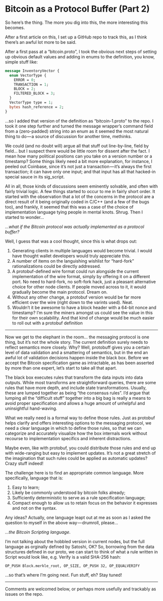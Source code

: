 # Bitcoin as a Protocol Buffer (Part 2)
So here’s the thing. The more you dig into this, the more interesting this becomes.

After a first article on this, I set up a GitHub repo to track this, as I think there’s an awful lot more to be said.

After a first pass at a “bitcoin.proto”, I took the obvious next steps of setting up obvious default values and adding in enums to the definition, you know, simple stuff like:
```protobuf
message InventoryVector {
  enum VectorType {
    ERROR = 0;
    TRANSACTION = 1;
    BLOCK = 2;
    FILTERED_BLOCK = 3;
  }
  VectorType type = 1;
  bytes hash_reference = 2;
}
```
…so I added that version of the definition as “bitcoin-1.proto” to the repo. I took it one step further and turned the message wrapper’s command field from a (zero-padded) string into an enum as it seemed the most natural thing to do — a source of discussion for another time, methinks.

We could (and no doubt will) argue all that stuff out line-by-line, field by field… but I suspect there would be little room for dissent after the fact. I mean how many political positions can you take on a version number or a timestamp? Some things likely need a bit more explanation, for instance, I peeled out Coinbase, since it’s not just a transaction — it’s always the first transaction; it can have only one input; and that input has all that hacked-in special sauce in its sig_script.

All in all, those kinds of discussions seem eminently solvable, and often with fairly trivial logic.
A few things started to occur to me in fairly short order. It started with the observation that a lot of the concerns in the protocol are a direct result of it being originally coded in C/C++ (and a few of the bugs too), and frankly, it seemed that this was a case of the choice of implementation language tying people in mental knots. Shrug. Then I started to wonder…

_…what if the Bitcoin protocol was actually implemented as a protocol buffer?_

Well, I guess that was a cool thought, since this is what drops out:

1. Generating clients in multiple languages would become trivial. I would have thought wallet developers would truly appreciate this.
1. A number of items on the languishing wishlist for “hard-fork” rationalizations could be directly addressed.
1. A protobuf-defined wire format could run alongside the current implementation of the wire format, simply by offering it on a different port. No need to hard-fork, no soft-fork hack, just a pleasant alternative choice for other node clients. If people moved across to it, it would gradually become the main protocol. Dream on.
1. Without any other change, a protobuf version would be far more efficient over the wire (right down to the varints used). Neat.
1. Wouldn’t it be awesome to have a block header with a 64-bit nonce and timestamp? I’m sure the miners amongst us could see the value in this for their own scalability. And that kind of change would be much easier to roll out with a protobuf definition

---

Now we get to the elephant in the room... the messaging protocol is one thing, but it’s not the whole story. The current definition surely needs to reflect semantics more closely. Why?
Well, protobuff gives you a certain level of data validation and a smattering of semantics, but in the end an awful lot of validation decisions happen inside the black box. Before we accept the Bitcoin specification game as intractable, as has been asserted by more than one expert, let’s start to take all that apart.

The black box executes rules that transform the data inputs into data outputs. While most transforms are straightforward queries, there are some rules that have more depth, and include state transformations. Usually, these are lumped together as being “the consensus rules”. I’d argue that lumping all the “difficult stuff” together into a big bag is really a means to avoid proper specification and allows a huge amount of unhelpful and uninsightful hand-waving.

What we really need is a formal way to define those rules. Just as protobuf helps clarify and offers interesting options to the messaging protocol, we need a clear language in which to define those rules, so that we can categorize and accurately visualize how the box internals work without recourse to implementation specifics and inherent distractions.

Maybe even, like with protobuf, you could distribute those rules and end up with wide-ranging but easy to implement updates. It’s not a great stretch of the imagination that such rules could be applied as automatic updates? Crazy stuff indeed!

The challenge here is to find an appropriate common language. More specifically, language that is:

1. Easy to learn;
1. Likely be commonly understood by bitcoin folks already;
1. Sufficiently deterministic to serve as a rule specification language;
1. Compact enough to allow us to retain focus on the behavior it expresses and not on the syntax.

Any ideas? Actually, one language leapt out at me as soon as I asked the question to myself in the above way — drumroll, please…

_…the Bitcoin Scripting language_.

I’m not talking about the hobbled version in current nodes, but the full language as orginally defined by Satoshi, OK? So, borrowing from the data structures defined in our proto, we can start to think of what a rule written in Script would look like, e.g. Verify <value> is a valid SHA-256 hash:
```
OP_PUSH Block.merkle_root, OP_SIZE, OP_PUSH 32, OP_EQUALVERIFY
```
…so that’s where I’m going next. Fun stuff, eh? Stay tuned!

---

Comments are welcomed below, or perhaps more usefully and trackably as issues on the repo.
